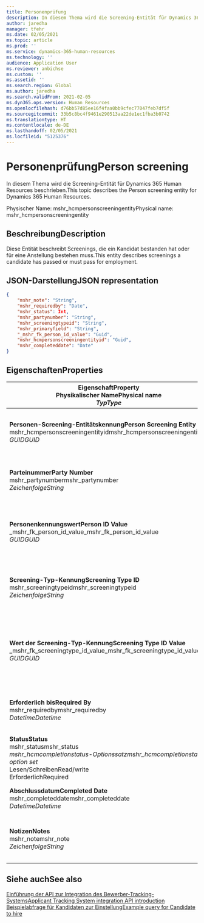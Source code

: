```yaml
---
title: Personenprüfung
description: In diesem Thema wird die Screening-Entität für Dynamics 365 Human Resources beschrieben.
author: jaredha
manager: tfehr
ms.date: 02/05/2021
ms.topic: article
ms.prod: ''
ms.service: dynamics-365-human-resources
ms.technology: ''
audience: Application User
ms.reviewer: anbichse
ms.custom: ''
ms.assetid: ''
ms.search.region: Global
ms.author: jaredha
ms.search.validFrom: 2021-02-05
ms.dyn365.ops.version: Human Resources
ms.openlocfilehash: d76bb57d85ee16f4faa0bb9cfec77047feb7df5f
ms.sourcegitcommit: 33b5c8bc4f9461e290513aa22de1ec1fba3b0742
ms.translationtype: HT
ms.contentlocale: de-DE
ms.lasthandoff: 02/05/2021
ms.locfileid: "5125376"
---
```

# <a name="person-screening"></a><span data-ttu-id="e11fa-103">Personenprüfung</span><span class="sxs-lookup"><span data-stu-id="e11fa-103">Person screening</span></span>

<span data-ttu-id="e11fa-104">In diesem Thema wird die Screening-Entität für Dynamics 365 Human Resources beschrieben.</span><span class="sxs-lookup"><span data-stu-id="e11fa-104">This topic describes the Person screening entity for Dynamics 365 Human Resources.</span></span>

<span data-ttu-id="e11fa-105">Physischer Name: mshr_hcmpersonscreeningentity</span><span class="sxs-lookup"><span data-stu-id="e11fa-105">Physical name: mshr_hcmpersonscreeningentity</span></span>

## <a name="description"></a><span data-ttu-id="e11fa-106">Beschreibung</span><span class="sxs-lookup"><span data-stu-id="e11fa-106">Description</span></span>

<span data-ttu-id="e11fa-107">Diese Entität beschreibt Screenings, die ein Kandidat bestanden hat oder für eine Anstellung bestehen muss.</span><span class="sxs-lookup"><span data-stu-id="e11fa-107">This entity describes screenings a candidate has passed or must pass for employment.</span></span>

## <a name="json-representation"></a><span data-ttu-id="e11fa-108">JSON-Darstellung</span><span class="sxs-lookup"><span data-stu-id="e11fa-108">JSON representation</span></span>

```json
{
    "mshr_note": "String",
    "mshr_requiredby": "Date",
    "mshr_status": Int,
    "mshr_partynumber": "String",
    "mshr_screeningtypeid": "String",
    "mshr_primaryfield": "String",
    "_mshr_fk_person_id_value": "Guid",
    "mshr_hcmpersonscreeningentityid": "Guid",
    "mshr_completeddate": "Date"
}
```

## <a name="properties"></a><span data-ttu-id="e11fa-109">Eigenschaften</span><span class="sxs-lookup"><span data-stu-id="e11fa-109">Properties</span></span>

| <span data-ttu-id="e11fa-110">Eigenschaft</span><span class="sxs-lookup"><span data-stu-id="e11fa-110">Property</span></span><br><span data-ttu-id="e11fa-111">**Physikalischer Name**</span><span class="sxs-lookup"><span data-stu-id="e11fa-111">**Physical name**</span></span><br><span data-ttu-id="e11fa-112">**_Typ_**</span><span class="sxs-lookup"><span data-stu-id="e11fa-112">**_Type_**</span></span> | <span data-ttu-id="e11fa-113">Verwenden</span><span class="sxs-lookup"><span data-stu-id="e11fa-113">Use</span></span> | <span data-ttu-id="e11fa-114">Beschreibung</span><span class="sxs-lookup"><span data-stu-id="e11fa-114">Description</span></span> |
| --- | --- | --- |
| <span data-ttu-id="e11fa-115">**Personen-Screening-Entitätskennung**</span><span class="sxs-lookup"><span data-stu-id="e11fa-115">**Person Screening Entity ID**</span></span><br><span data-ttu-id="e11fa-116">mshr_hcmpersonscreeningentityid</span><span class="sxs-lookup"><span data-stu-id="e11fa-116">mshr_hcmpersonscreeningentityid</span></span><br><span data-ttu-id="e11fa-117">*GUID*</span><span class="sxs-lookup"><span data-stu-id="e11fa-117">*GUID*</span></span> | <span data-ttu-id="e11fa-118">Schreibgeschützt</span><span class="sxs-lookup"><span data-stu-id="e11fa-118">Read-only</span></span><br><span data-ttu-id="e11fa-119">Erforderlich</span><span class="sxs-lookup"><span data-stu-id="e11fa-119">Required</span></span><br><span data-ttu-id="e11fa-120">Vom System generiert</span><span class="sxs-lookup"><span data-stu-id="e11fa-120">System-generated</span></span> | <span data-ttu-id="e11fa-121">Eindeutiger primärer Bezeichner für den Personen-Screening-Datensatz.</span><span class="sxs-lookup"><span data-stu-id="e11fa-121">Unique primary identifier for the person screening record.</span></span> |
| <span data-ttu-id="e11fa-122">**Parteinummer**</span><span class="sxs-lookup"><span data-stu-id="e11fa-122">**Party Number**</span></span><br><span data-ttu-id="e11fa-123">mshr_partynumber</span><span class="sxs-lookup"><span data-stu-id="e11fa-123">mshr_partynumber</span></span><br><span data-ttu-id="e11fa-124">*Zeichenfolge*</span><span class="sxs-lookup"><span data-stu-id="e11fa-124">*String*</span></span> | <span data-ttu-id="e11fa-125">Lesen/Schreiben</span><span class="sxs-lookup"><span data-stu-id="e11fa-125">Read/write</span></span><br><span data-ttu-id="e11fa-126">Erforderlich</span><span class="sxs-lookup"><span data-stu-id="e11fa-126">Required</span></span> | <span data-ttu-id="e11fa-127">Die dem Kandidaten zugeordnete Partei-(Personen-)Nummer.</span><span class="sxs-lookup"><span data-stu-id="e11fa-127">The party (person) number associated with the candidate.</span></span> |
| <span data-ttu-id="e11fa-128">**Personenkennungswert**</span><span class="sxs-lookup"><span data-stu-id="e11fa-128">**Person ID Value**</span></span><br><span data-ttu-id="e11fa-129">_mshr_fk_person_id_value</span><span class="sxs-lookup"><span data-stu-id="e11fa-129">_mshr_fk_person_id_value</span></span><br><span data-ttu-id="e11fa-130">*GUID*</span><span class="sxs-lookup"><span data-stu-id="e11fa-130">*GUID*</span></span> | <span data-ttu-id="e11fa-131">Schreibgeschützt</span><span class="sxs-lookup"><span data-stu-id="e11fa-131">Read-only</span></span><br><span data-ttu-id="e11fa-132">Erforderlich</span><span class="sxs-lookup"><span data-stu-id="e11fa-132">Required</span></span><br><span data-ttu-id="e11fa-133">Fremdschlüssel: mshr_dirpersonentityid von mshr_dirpersonentity</span><span class="sxs-lookup"><span data-stu-id="e11fa-133">Foreign key: mshr_dirpersonentityid of mshr_dirpersonentity</span></span> | <span data-ttu-id="e11fa-134">Der vom System generierte Bezeichner des Entitätsdatensatzes der Partei (Person).</span><span class="sxs-lookup"><span data-stu-id="e11fa-134">The system-generated identifier of the party (person) entity record.</span></span> |
| <span data-ttu-id="e11fa-135">**Screening-Typ-Kennung**</span><span class="sxs-lookup"><span data-stu-id="e11fa-135">**Screening Type ID**</span></span><br><span data-ttu-id="e11fa-136">mshr_screeningtypeid</span><span class="sxs-lookup"><span data-stu-id="e11fa-136">mshr_screeningtypeid</span></span><br><span data-ttu-id="e11fa-137">*Zeichenfolge*</span><span class="sxs-lookup"><span data-stu-id="e11fa-137">*String*</span></span> | <span data-ttu-id="e11fa-138">Lesen/Schreiben</span><span class="sxs-lookup"><span data-stu-id="e11fa-138">Read/write</span></span><br><span data-ttu-id="e11fa-139">Erforderlich</span><span class="sxs-lookup"><span data-stu-id="e11fa-139">Required</span></span><br><span data-ttu-id="e11fa-140">Fremdschlüssel: ScreeningType</span><span class="sxs-lookup"><span data-stu-id="e11fa-140">Foreign key: ScreeningType</span></span> | <span data-ttu-id="e11fa-141">Der Bezeichner des Screening-Typs, der in Human Resources definiert ist.</span><span class="sxs-lookup"><span data-stu-id="e11fa-141">The identifier of the screening type defined in Human Resources.</span></span> |
| <span data-ttu-id="e11fa-142">**Wert der Screening-Typ-Kennung**</span><span class="sxs-lookup"><span data-stu-id="e11fa-142">**Screening Type ID Value**</span></span><br><span data-ttu-id="e11fa-143">_mshr_fk_screeningtype_id_value</span><span class="sxs-lookup"><span data-stu-id="e11fa-143">_mshr_fk_screeningtype_id_value</span></span><br><span data-ttu-id="e11fa-144">*GUID*</span><span class="sxs-lookup"><span data-stu-id="e11fa-144">*GUID*</span></span> | <span data-ttu-id="e11fa-145">Schreibgeschützt</span><span class="sxs-lookup"><span data-stu-id="e11fa-145">Read-only</span></span><br><span data-ttu-id="e11fa-146">Erforderlich</span><span class="sxs-lookup"><span data-stu-id="e11fa-146">Required</span></span><br><span data-ttu-id="e11fa-147">Fremdschlüssel: mshr_hcmscreeningtypeentityid von mshr_hcmscreeningtypeentity</span><span class="sxs-lookup"><span data-stu-id="e11fa-147">Foreign key: mshr_hcmscreeningtypeentityid of mshr_hcmscreeningtypeentity</span></span> | <span data-ttu-id="e11fa-148">Vom System generierter Bezeichner für den Screening-Typ-Datensatz der zugeordneten Entität.</span><span class="sxs-lookup"><span data-stu-id="e11fa-148">System-generated identifier for the screening type record in the associated entity.</span></span> |
| <span data-ttu-id="e11fa-149">**Erforderlich bis**</span><span class="sxs-lookup"><span data-stu-id="e11fa-149">**Required By**</span></span><br><span data-ttu-id="e11fa-150">mshr_requiredby</span><span class="sxs-lookup"><span data-stu-id="e11fa-150">mshr_requiredby</span></span><br><span data-ttu-id="e11fa-151">*Datetime*</span><span class="sxs-lookup"><span data-stu-id="e11fa-151">*Datetime*</span></span> | <span data-ttu-id="e11fa-152">Lesen/Schreiben</span><span class="sxs-lookup"><span data-stu-id="e11fa-152">Read/write</span></span><br><span data-ttu-id="e11fa-153">Optional</span><span class="sxs-lookup"><span data-stu-id="e11fa-153">Optional</span></span> | <span data-ttu-id="e11fa-154">Das Datum, bis zu dem das Screening abgeschlossen sein muss.</span><span class="sxs-lookup"><span data-stu-id="e11fa-154">The date by which the screening is required to be completed.</span></span> |
| <span data-ttu-id="e11fa-155">**Status**</span><span class="sxs-lookup"><span data-stu-id="e11fa-155">**Status**</span></span><br><span data-ttu-id="e11fa-156">mshr_status</span><span class="sxs-lookup"><span data-stu-id="e11fa-156">mshr_status</span></span><br><span data-ttu-id="e11fa-157">*mshr_hcmcompletionstatus-Optionssatz*</span><span class="sxs-lookup"><span data-stu-id="e11fa-157">*mshr_hcmcompletionstatus option set*</span></span><br><span data-ttu-id="e11fa-158">Lesen/Schreiben</span><span class="sxs-lookup"><span data-stu-id="e11fa-158">Read/write</span></span><br><span data-ttu-id="e11fa-159">Erforderlich</span><span class="sxs-lookup"><span data-stu-id="e11fa-159">Required</span></span> | <span data-ttu-id="e11fa-160">Gibt den Status des Kandidaten für das Screening an.</span><span class="sxs-lookup"><span data-stu-id="e11fa-160">Provides the candidate’s status for the screening.</span></span> |
| <span data-ttu-id="e11fa-161">**Abschlussdatum**</span><span class="sxs-lookup"><span data-stu-id="e11fa-161">**Completed Date**</span></span><br><span data-ttu-id="e11fa-162">mshr_completeddate</span><span class="sxs-lookup"><span data-stu-id="e11fa-162">mshr_completeddate</span></span><br><span data-ttu-id="e11fa-163">*Datetime*</span><span class="sxs-lookup"><span data-stu-id="e11fa-163">*Datetime*</span></span> | <span data-ttu-id="e11fa-164">Lesen/Schreiben</span><span class="sxs-lookup"><span data-stu-id="e11fa-164">Read/write</span></span><br><span data-ttu-id="e11fa-165">Optional</span><span class="sxs-lookup"><span data-stu-id="e11fa-165">Optional</span></span> | <span data-ttu-id="e11fa-166">Das Datum, an dem das Screening abgeschlossen wurde.</span><span class="sxs-lookup"><span data-stu-id="e11fa-166">The date the screening was completed.</span></span> |
| <span data-ttu-id="e11fa-167">**Notizen**</span><span class="sxs-lookup"><span data-stu-id="e11fa-167">**Notes**</span></span><br><span data-ttu-id="e11fa-168">mshr_note</span><span class="sxs-lookup"><span data-stu-id="e11fa-168">mshr_note</span></span><br><span data-ttu-id="e11fa-169">*Zeichenfolge*</span><span class="sxs-lookup"><span data-stu-id="e11fa-169">*String*</span></span> | <span data-ttu-id="e11fa-170">Lesen/Schreiben</span><span class="sxs-lookup"><span data-stu-id="e11fa-170">Read/write</span></span><br><span data-ttu-id="e11fa-171">Optional</span><span class="sxs-lookup"><span data-stu-id="e11fa-171">Optional</span></span> | <span data-ttu-id="e11fa-172">Hinweise zur Verwendung durch den Personalbeschaffer oder Personalvermittler.</span><span class="sxs-lookup"><span data-stu-id="e11fa-172">Notes for use by hiring managers and recruiters.</span></span> |

## <a name="see-also"></a><span data-ttu-id="e11fa-173">Siehe auch</span><span class="sxs-lookup"><span data-stu-id="e11fa-173">See also</span></span>

[<span data-ttu-id="e11fa-174">Einführung der API zur Integration des Bewerber-Tracking-Systems</span><span class="sxs-lookup"><span data-stu-id="e11fa-174">Applicant Tracking System integration API introduction</span></span>](hr-admin-integration-ats-api-introduction.md)<br>
[<span data-ttu-id="e11fa-175">Beispielabfrage für Kandidaten zur Einstellung</span><span class="sxs-lookup"><span data-stu-id="e11fa-175">Example query for Candidate to hire</span></span>](hr-admin-integration-ats-api-candidate-to-hire-example-query.md)

